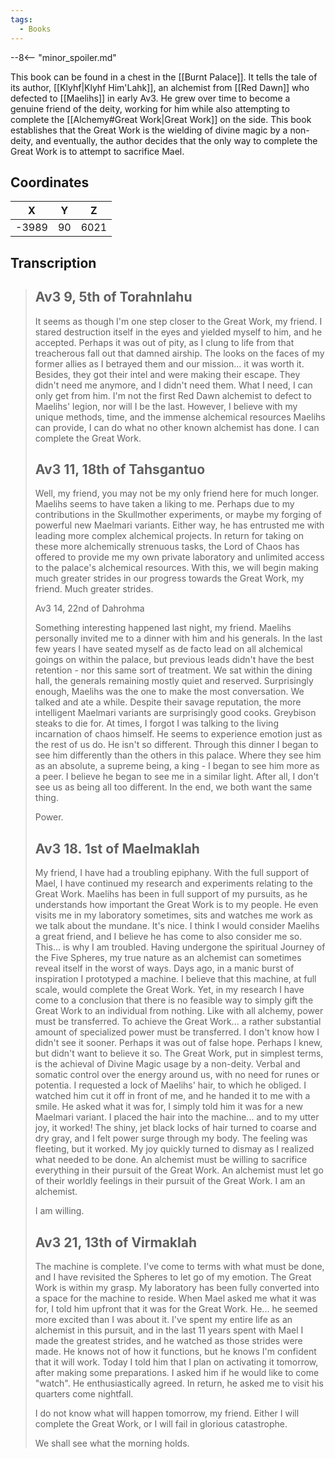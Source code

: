 ```yaml
---
tags:
  - Books
---
```


--8<-- "minor_spoiler.md"

This book can be found in a chest in the [[Burnt Palace]]. It tells the tale of its author, [[Klyhf|Klyhf Him'Lahk]], an alchemist from [[Red Dawn]] who defected to [[Maelihs]] in early Av3. He grew over time to become a genuine friend of the deity, working for him while also attempting to complete the [[Alchemy#Great Work|Great Work]] on the side. This book establishes that the Great Work is the wielding of divine magic by a non-deity, and eventually, the author decides that the only way to complete the Great Work is to attempt to sacrifice Mael.

## Coordinates
| **X** | **Y** | **Z** |
| :---: | :---: | :---: |
| -3989 |  90   | 6021  |

## Transcription
> Av3 9, 5th of Torahnlahu
> ------
> It seems as though I'm one step closer to the Great Work, my friend. I stared destruction itself in the eyes and yielded myself to him, and he accepted. Perhaps it was out of pity, as I clung to life from that treacherous fall out that damned airship. The looks on the faces of my former allies as I betrayed them and our mission... it was worth it. Besides, they got their intel and were making their escape. They didn't need me anymore, and I didn't need them. What I need, I can only get from him. I'm not the first Red Dawn alchemist to defect to Maelihs' legion, nor will I be the last. However, I believe with my unique methods, time, and the immense alchemical resources Maelihs can provide, I can do what no other known alchemist has done. I can complete the Great Work.
>
> Av3 11, 18th of Tahsgantuo
> ------
> Well, my friend, you may not be my only friend here for much longer. Maelihs seems to have taken a liking to me. Perhaps due to my contributions in the Skullmother experiments, or maybe my forging of powerful new Maelmari variants. Either way, he has entrusted me with leading more complex alchemical projects. In return for taking on these more alchemically strenuous tasks, the Lord of Chaos has offered to provide me my own private laboratory and unlimited access to the palace's alchemical resources. With this, we will begin making much greater strides in our progress towards the Great Work, my friend. Much greater strides.
>
> Av3 14, 22nd of Dahrohma
>
> Something interesting happened last night, my friend. Maelihs personally invited me to a dinner with him and his generals. In the last few years I have seated myself as de facto lead on all alchemical goings on within the palace, but previous leads didn't have the best retention - nor this same sort of treatment. We sat within the dining hall, the generals remaining mostly quiet and reserved. Surprisingly enough, Maelihs was the one to make the most conversation. We talked and ate a while. Despite their savage reputation, the more intelligent Maelmari variants are surprisingly good cooks. Greybison steaks to die for. At times, I forgot I was talking to the living incarnation of chaos himself. He seems to experience emotion just as the rest of us do. He isn't so different. Through this dinner I began to see him differently than the others in this palace. Where they see him as an absolute, a supreme being, a king - I began to see him more as a peer. I believe he began to see me in a similar light. After all, I don't see us as being all too different. In the end, we both want the same thing.
>
> Power.
>
> Av3 18. 1st of Maelmaklah
> ------
> My friend, I have had a troubling epiphany. With the full support of Mael, I have continued my research and experiments relating to the Great Work. Maelihs has been in full support of my pursuits, as he understands how important the Great Work is to my people. He even visits me in my laboratory sometimes, sits and watches me work as we talk about the mundane. It's nice. I think I would consider Maelihs a great friend, and I believe he has come to also consider me so. This... is why I am troubled. Having undergone the spiritual Journey of the Five Spheres, my true nature as an alchemist can sometimes reveal itself in the worst of ways. Days ago, in a manic burst of inspiration I prototyped a machine. I believe that this machine, at full scale, would complete the Great Work. Yet, in my research I have come to a conclusion that there is no feasible way to simply gift the Great Work to an individual from nothing. Like with all alchemy, power must be transferred. To achieve the Great Work... a rather substantial amount of specialized power must be transferred. I don't know how I didn't see it sooner. Perhaps it was out of false hope. Perhaps I knew, but didn't want to believe it so. The Great Work, put in simplest terms, is the achieval of Divine Magic usage by a non-deity. Verbal and somatic control over the energy around us, with no need for runes or potentia. I requested a lock of Maelihs' hair, to which he obliged. I watched him cut it off in front of me, and he handed it to me with a smile. He asked what it was for, I simply told him it was for a new Maelmari variant. I placed the hair into the machine... and to my utter joy, it worked! The shiny, jet black locks of hair turned to coarse and dry gray, and I felt power surge through my body. The feeling was fleeting, but it worked. My joy quickly turned to dismay as I realized what needed to be done. An alchemist must be willing to sacrifice everything in their pursuit of the Great Work. An alchemist must let go of their worldly feelings in their pursuit of the Great Work. I am an alchemist.
>
> I am willing.
>
> Av3 21, 13th of Virmaklah
> ------
> The machine is complete. I've come to terms with what must be done, and I have revisited the Spheres to let go of my emotion. The Great Work is within my grasp. My laboratory has been fully converted into a space for the machine to reside. When Mael asked me what it was for, I told him upfront that it was for the Great Work. He... he seemed more excited than I was about it. I've spent my entire life as an alchemist in this pursuit, and in the last 11 years spent with Mael I made the greatest strides, and he watched as those strides were made. He knows not of how it functions, but he knows I'm confident that it will work. Today I told him that I plan on activating it tomorrow, after making some preparations. I asked him if he would like to come "watch". He enthusiastically agreed. In return, he asked me to visit his quarters come nightfall.
>
> I do not know what will happen tomorrow, my friend. Either I will complete the Great Work, or I will fail in glorious catastrophe.
>
> We shall see what the morning holds.
